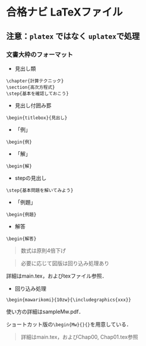 # 合格ナビ LaTeXファイル
## 注意：`platex` ではなく `uplatex`で処理
### 文書大枠のフォーマット
* 見出し類

```
\chapter{計算テクニック}
\section{高次方程式}
\step{基本を確認しておこう}
```

* 見出し付囲み罫
```
\begin{titlebox}{見出し}
```

* 「例」
```
\begin{例}
```

* 「解」
```
\begin{解}
```


* stepの見出し
```
\step{基本問題を解いてみよう}
```
* 「例題」
```
\begin{例題}
```

* 解答
```
\begin{解答}
```


> 数式は原則4倍下げ

> 必要に応じて図版は回り込み処理あり

詳細はmain.tex，およびtexファイル参照．

* 回り込み処理

```
\begin{mawarikomi}{10zw}{\includegraphics{xxx}}
```

使い方の詳細はsampleMw.pdf．

ショートカット版の`\begin{Mw}{}{}`を用意している．


> 詳細はmain.tex，およびChap00, Chap01.tex参照